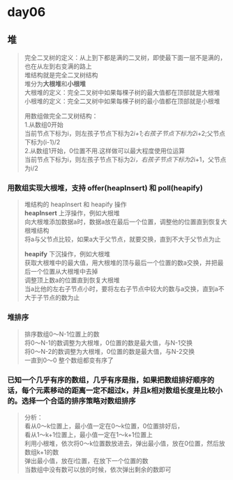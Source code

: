 # day06

## 堆
> 完全二叉树的定义：从上到下都是满的二叉树，即使最下面一层不是满的，也在从左到右变满的路上    
> 堆结构就是完全二叉树结构   
> 堆分为**大根堆**和**小根堆**   
> 大根堆的定义：完全二叉树中如果每棵子树的最大值都在顶部就是大根堆   
> 小根堆的定义：完全二叉树中如果每棵子树的最小值都在顶部就是小根堆
>
> 用数组做完全二叉树结构：    
> 1.从数组0开始   
> 当前节点下标为i，则左孩子节点下标为2*i+1;右孩子节点下标为2*i+2;父节点下标为(i-1)/2     
> 2.从数组1开始，0位置不用.这样做可以最大程度使用位运算    
> 当前节点下标为i，则左孩子节点下标为2*i，右孩子节点下标为2*i+1，父节点为i/2

### 用数组实现大根堆，支持 offer(heapInsert) 和 poll(heapify)
> 堆结构的 heapInsert 和 heapify 操作    
> **heapInsert** 上浮操作，例如大根堆   
> 向大根堆添加数据a时，数据a放在最后一个位置，调整他的位置直到恢复大根堆结构    
> 将a与父节点比较，如果a大于父节点，就要交换，直到不大于父节点为止
>
> **heapify** 下沉操作，例如大根堆   
> 获取大根堆中的最大值，用大根堆的顶与最后一个位置的数a交换，并把最后一个位置从大根堆中去掉    
> 调整顶上数a的位置直到恢复大根堆    
> 当a比他的左右子节点小时，要将左右子节点中较大的数与a交换，直到a不大于子节点的数为止

### 堆排序
> 排序数组0～N-1位置上的数    
> 将0～N-1的数调整为大根堆，0位置的数是最大值，与N-1交换    
> 将0～N-2的数调整为大根堆，0位置的数是最大值，与N-2交换    
> 一直到0～0 整个数组都变有序了    

### 已知一个几乎有序的数组，几乎有序是指，如果把数组排好顺序的话，每个元素移动的距离一定不超过k，并且k相对数组长度是比较小的。选择一个合适的排序策略对数组排序   
> 分析：    
> 看从0～k位置上，最小值一定在0～k位置，0位置排好后，    
> 看从1～k+1位置上，最小值一定在1～k+1位置上    
> 利用小根堆，依次将0～k位置数放进去，弹出最小值，放在0位置，然后放数组k+1的数   
> 弹出最小值，放在i位置，在放下一个位置的数    
> 当数组中没有数可以放的时候，依次弹出剩余的数即可